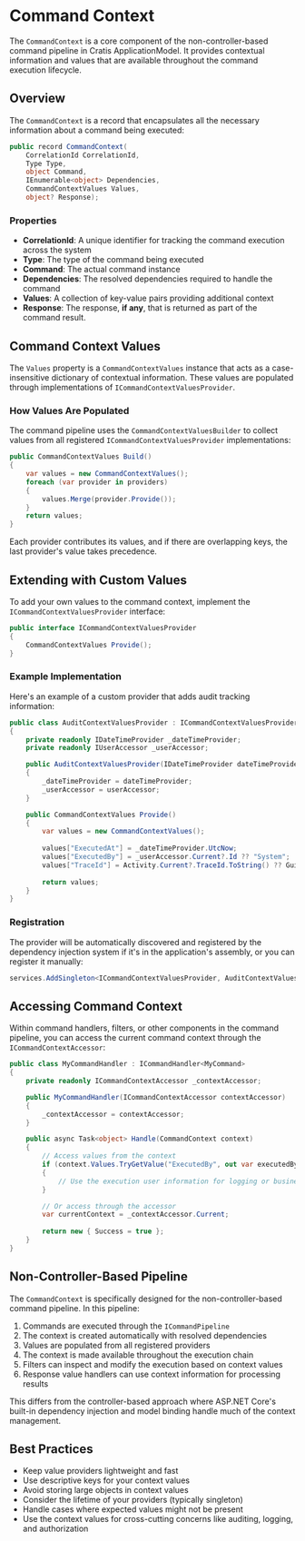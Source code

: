 # Command Context

The `CommandContext` is a core component of the non-controller-based command pipeline in Cratis ApplicationModel. It provides contextual information and values that are available throughout the command execution lifecycle.

## Overview

The `CommandContext` is a record that encapsulates all the necessary information about a command being executed:

```csharp
public record CommandContext(
    CorrelationId CorrelationId, 
    Type Type, 
    object Command, 
    IEnumerable<object> Dependencies, 
    CommandContextValues Values,
    object? Response);
```

### Properties

- **CorrelationId**: A unique identifier for tracking the command execution across the system
- **Type**: The type of the command being executed
- **Command**: The actual command instance
- **Dependencies**: The resolved dependencies required to handle the command
- **Values**: A collection of key-value pairs providing additional context
- **Response**: The response, **if any**, that is returned as part of the command result.

## Command Context Values

The `Values` property is a `CommandContextValues` instance that acts as a case-insensitive dictionary of contextual information. These values are populated through implementations of `ICommandContextValuesProvider`.

### How Values Are Populated

The command pipeline uses the `CommandContextValuesBuilder` to collect values from all registered `ICommandContextValuesProvider` implementations:

```csharp
public CommandContextValues Build()
{
    var values = new CommandContextValues();
    foreach (var provider in providers)
    {
        values.Merge(provider.Provide());
    }
    return values;
}
```

Each provider contributes its values, and if there are overlapping keys, the last provider's value takes precedence.

## Extending with Custom Values

To add your own values to the command context, implement the `ICommandContextValuesProvider` interface:

```csharp
public interface ICommandContextValuesProvider
{
    CommandContextValues Provide();
}
```

### Example Implementation

Here's an example of a custom provider that adds audit tracking information:

```csharp
public class AuditContextValuesProvider : ICommandContextValuesProvider
{
    private readonly IDateTimeProvider _dateTimeProvider;
    private readonly IUserAccessor _userAccessor;

    public AuditContextValuesProvider(IDateTimeProvider dateTimeProvider, IUserAccessor userAccessor)
    {
        _dateTimeProvider = dateTimeProvider;
        _userAccessor = userAccessor;
    }

    public CommandContextValues Provide()
    {
        var values = new CommandContextValues();
        
        values["ExecutedAt"] = _dateTimeProvider.UtcNow;
        values["ExecutedBy"] = _userAccessor.Current?.Id ?? "System";
        values["TraceId"] = Activity.Current?.TraceId.ToString() ?? Guid.NewGuid().ToString();
        
        return values;
    }
}
```

### Registration

The provider will be automatically discovered and registered by the dependency injection system if it's in the application's assembly, or you can register it manually:

```csharp
services.AddSingleton<ICommandContextValuesProvider, AuditContextValuesProvider>();
```

## Accessing Command Context

Within command handlers, filters, or other components in the command pipeline, you can access the current command context through the `ICommandContextAccessor`:

```csharp
public class MyCommandHandler : ICommandHandler<MyCommand>
{
    private readonly ICommandContextAccessor _contextAccessor;

    public MyCommandHandler(ICommandContextAccessor contextAccessor)
    {
        _contextAccessor = contextAccessor;
    }

    public async Task<object> Handle(CommandContext context)
    {
        // Access values from the context
        if (context.Values.TryGetValue("ExecutedBy", out var executedBy))
        {
            // Use the execution user information for logging or business logic
        }

        // Or access through the accessor
        var currentContext = _contextAccessor.Current;
        
        return new { Success = true };
    }
}
```

## Non-Controller-Based Pipeline

The `CommandContext` is specifically designed for the non-controller-based command pipeline. In this pipeline:

1. Commands are executed through the `ICommandPipeline`
2. The context is created automatically with resolved dependencies
3. Values are populated from all registered providers
4. The context is made available throughout the execution chain
5. Filters can inspect and modify the execution based on context values
6. Response value handlers can use context information for processing results

This differs from the controller-based approach where ASP.NET Core's built-in dependency injection and model binding handle much of the context management.

## Best Practices

- Keep value providers lightweight and fast
- Use descriptive keys for your context values
- Avoid storing large objects in context values
- Consider the lifetime of your providers (typically singleton)
- Handle cases where expected values might not be present
- Use the context values for cross-cutting concerns like auditing, logging, and authorization

